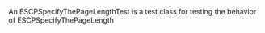 An ESCPSpecifyThePageLengthTest is a test class for testing the behavior of ESCPSpecifyThePageLength